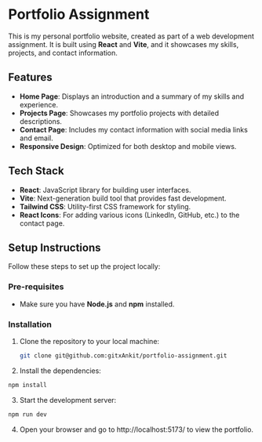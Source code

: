 # Portfolio Assignment

This is my personal portfolio website, created as part of a web development assignment. It is built using **React** and **Vite**, and it showcases my skills, projects, and contact information.

## Features

- **Home Page**: Displays an introduction and a summary of my skills and experience.
- **Projects Page**: Showcases my portfolio projects with detailed descriptions.
- **Contact Page**: Includes my contact information with social media links and email.
- **Responsive Design**: Optimized for both desktop and mobile views.

## Tech Stack

- **React**: JavaScript library for building user interfaces.
- **Vite**: Next-generation build tool that provides fast development.
- **Tailwind CSS**: Utility-first CSS framework for styling.
- **React Icons**: For adding various icons (LinkedIn, GitHub, etc.) to the contact page.

## Setup Instructions

Follow these steps to set up the project locally:

### Pre-requisites

- Make sure you have **Node.js** and **npm** installed.

### Installation

1. Clone the repository to your local machine:
   ```bash
   git clone git@github.com:gitxAnkit/portfolio-assignment.git
   ```
2. Install the dependencies:

```bash
npm install
```

3. Start the development server:

```bash
npm run dev
```

4. Open your browser and go to http://localhost:5173/ to view the portfolio.
